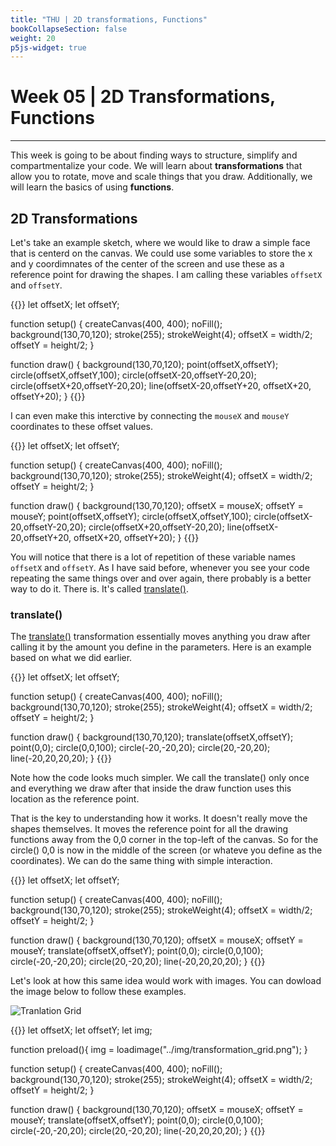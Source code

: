 ```yaml
---
title: "THU | 2D transformations, Functions"
bookCollapseSection: false
weight: 20
p5js-widget: true
---
```


# Week 05 | 2D Transformations, Functions

---

This week is going to be about finding ways to structure, simplify and compartmentalize your code. We will learn about **transformations** that allow you to rotate, move and scale things that you draw. Additionally, we will learn the basics of using **functions**.

## 2D Transformations

Let's take an example sketch, where we would like to draw a simple face that is centerd on the canvas. We could use some variables to store the x and y coordimnates of the center of the screen and use these as a reference point for drawing the shapes. I am calling these variables ```offsetX``` and ```offsetY```.

{{<p5js autoplay=1 width="400" height="400">}}
let offsetX;
let offsetY;

function setup() {
  createCanvas(400, 400);
  noFill();
  background(130,70,120);
  stroke(255);
  strokeWeight(4);
  offsetX = width/2;
  offsetY = height/2;
}

function draw() {
  background(130,70,120);
  point(offsetX,offsetY);
  circle(offsetX,offsetY,100);
  circle(offsetX-20,offsetY-20,20);
  circle(offsetX+20,offsetY-20,20);
  line(offsetX-20,offsetY+20, offsetX+20, offsetY+20);
}
{{</p5js >}}

I can even make this interctive by connecting the ```mouseX``` and ```mouseY``` coordinates to these offset values.

{{<p5js autoplay=1 width="400" height="400">}}
let offsetX;
let offsetY;

function setup() {
  createCanvas(400, 400);
  noFill();
  background(130,70,120);
  stroke(255);
  strokeWeight(4);
  offsetX = width/2;
  offsetY = height/2;
}

function draw() {
  background(130,70,120);
  offsetX = mouseX;
  offsetY = mouseY;
  point(offsetX,offsetY);
  circle(offsetX,offsetY,100);
  circle(offsetX-20,offsetY-20,20);
  circle(offsetX+20,offsetY-20,20);
  line(offsetX-20,offsetY+20, offsetX+20, offsetY+20);
}
{{</p5js >}}

You will notice that there is a lot of repetition of these variable names ```offsetX``` and ```offsetY```. As I have said before, whenever you see your code repeating the same things over and over again, there probably is a better way to do it. There is. It's called [translate()](https://p5js.org/reference/#/p5/translate).

### translate()

The [translate()](https://p5js.org/reference/#/p5/translate) transformation essentially moves anything you draw after calling it by the amount you define in the parameters. Here is an example based on what we did earlier.

{{<p5js autoplay=1 width="400" height="400">}}
let offsetX;
let offsetY;

function setup() {
  createCanvas(400, 400);
  noFill();
  background(130,70,120);
  stroke(255);
  strokeWeight(4);
  offsetX = width/2;
  offsetY = height/2;
}

function draw() {
  background(130,70,120);
  translate(offsetX,offsetY);
  point(0,0);
  circle(0,0,100);
  circle(-20,-20,20);
  circle(20,-20,20);
  line(-20,20,20,20);
}
{{</p5js >}}

Note how the code looks much simpler. We call the translate() only once and everything we draw after that inside the draw function uses this location as the reference point.

That is the key to understanding how it works. It doesn't really move the shapes themselves. It moves the reference point for all the drawing functions away from the 0,0 corner in the top-left of the canvas. So for the circle() 0,0 is now in the middle of the screen (or whateve you define as the coordinates). We can do the same thing with simple interaction.

{{<p5js autoplay=1 width="400" height="400">}}
let offsetX;
let offsetY;

function setup() {
  createCanvas(400, 400);
  noFill();
  background(130,70,120);
  stroke(255);
  strokeWeight(4);
  offsetX = width/2;
  offsetY = height/2;
}

function draw() {
  background(130,70,120);
  offsetX = mouseX;
  offsetY = mouseY;
  translate(offsetX,offsetY);
  point(0,0);
  circle(0,0,100);
  circle(-20,-20,20);
  circle(20,-20,20);
  line(-20,20,20,20);
}
{{</p5js >}}

Let's look at how this same idea would work with images. You can dowload the image below to follow these examples.

![Tranlation Grid](../img/transformation_grid.png)

{{<p5js autoplay=1 width="400" height="400">}}
let offsetX;
let offsetY;
let img;

function preload(){
  img = loadimage("../img/transformation_grid.png");
}

function setup() {
  createCanvas(400, 400);
  noFill();
  background(130,70,120);
  stroke(255);
  strokeWeight(4);
  offsetX = width/2;
  offsetY = height/2;
}

function draw() {
  background(130,70,120);
  offsetX = mouseX;
  offsetY = mouseY;
  translate(offsetX,offsetY);
  point(0,0);
  circle(0,0,100);
  circle(-20,-20,20);
  circle(20,-20,20);
  line(-20,20,20,20);
}
{{</p5js >}}